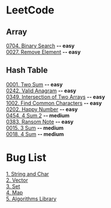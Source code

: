 # LeetCode

## Array 
[0704. Binary Search](https://github.com/yuezhezhang/LeetCode/blob/main/problems/0704_binary_search.md) **-- easy**\
[0027. Remove Element](https://github.com/yuezhezhang/LeetCode/blob/main/problems/0027_remove_element.md) **-- easy**

## Hash Table
[0001. Two Sum](https://github.com/yuezhezhang/LeetCode/blob/main/problems/0001_two_sum.md) **-- easy**\
[0242. Valid Anagram](https://github.com/yuezhezhang/LeetCode/blob/main/problems/0242_valid_anagram.md) **-- easy**\
[0349. Intersection of Two Arrays](https://github.com/yuezhezhang/LeetCode/blob/main/problems/0349_intersection_of_two_arrays.md) **-- easy**\
[1002. Find Common Characters](https://github.com/yuezhezhang/LeetCode/blob/main/problems/1002_find_common_characters.md) **-- easy**\
[0202. Happy Number](https://github.com/yuezhezhang/LeetCode/blob/main/problems/0202_happy_number.md) **-- easy**\
[0454. 4 Sum 2](https://github.com/yuezhezhang/LeetCode/blob/main/problems/0454_4_sum_2.md) **-- medium**\
[0383. Ransom Note](https://github.com/yuezhezhang/LeetCode/blob/main/problems/0383_ransom_note.md) **-- easy**\
[0015. 3 Sum](https://github.com/yuezhezhang/LeetCode/blob/main/problems/0015_3_sum.md) **-- medium**\
[0018. 4 Sum](https://github.com/yuezhezhang/LeetCode/blob/main/problems/0018_4_sum.md) **-- medium**

# Bug List
[1. String and Char](https://github.com/yuezhezhang/LeetCode/blob/main/bug_list/1_string_and_char.md)\
[2. Vector](https://github.com/yuezhezhang/LeetCode/blob/main/bug_list/2_vector.md)\
[3. Set](https://github.com/yuezhezhang/LeetCode/blob/main/bug_list/3_set.md)\
[4. Map](https://github.com/yuezhezhang/LeetCode/blob/main/bug_list/4_map.md)\
[5. Algorithms Library](https://github.com/yuezhezhang/LeetCode/blob/main/bug_list/5_algorithms_library.md)